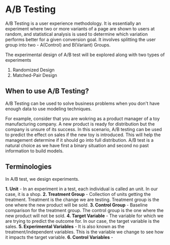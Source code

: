 # A/B Testing 

A/B Testing is a user experience methodology. It is essentially an experiment where two or more variants of a page are shown to users at random, and statistical analysis is used to determine which variation performs better for a given conversion goal. It involves splitting the user group into two - A(Control) and B(Variant) Groups.

The experimental design of A/B test will be explored along with two types of experiments
1. Randomized Design
2. Matched-Pair Design

## When to use A/B Testing?
A/B Testing can be used to solve business problems when you don't have enough data to use modeling techniques.

For example, consider that you are wokring as a product manager of a toy manufacturing company. A new product is ready for distribution but the company is unsure of its success. In this scenario, A/B testing can be used to predict the effect on sales if the new toy is introduced. This will help the management determine if it should go into full distribution. A/B test is a natural choice as we have first a binary situation and second no past information to build models. 

## Terminologies
In A/B test, we design experiments. 

**1. Unit** - In an experiment in a test, each individual is called an unit. In our case, it is a shop. 
**2. Treatment Group** - Collection of units getting the treatment. Treatment is the change we are testing. Treatment group is the one where the new product will be sold.
**3. Control Group** - Baseline comparison for the treatment group. The control group is the one where the new product will not be sold. 
**4. Target Variable** - The variable for which we are trying to predict the outcome for. In our case, the target variable is the sales.
**5. Experimental Variables** - It is also known as the treatment/independent variables. This is the variable we change to see how it impacts the target variable.
**6. Control Variables** - 

